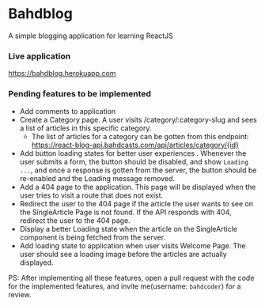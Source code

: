 # Bahdblog
A simple blogging application for learning ReactJS

### Live application

https://bahdblog.herokuapp.com

### Pending features to be implemented
- Add comments to application
- Create a Category page. A user visits /category/:category-slug and sees a list of articles in this specific category. 
  - The list of articles for a category can be gotten from this endpoint: https://react-blog-api.bahdcasts.com/api/articles/category/{id}
- Add button loading states for better user experiences . Whenever the user submits a form, the button should be disabled, and show `Loading ...`, and once a response is gotten from the server, the button should be re-enabled and the Loading message removed.
- Add a 404 page to the application. This page will be displayed when the user tries to visit a route that does not exist.
- Redirect the user to the 404 page if the article the user wants to see on the SingleArticle Page is not found. If the API responds with 404, redirect the user to the 404 page.
- Display a better Loading state when the article on the SingleArticle component is being fetched from the server.
- Add loading state to application when user visits Welcome Page. The user should see a loading image before the articles are actually displayed.

PS: After implementing all these features, open a pull request with the code for the implemented features, and invite me(username: `bahdcoder`) for a review.